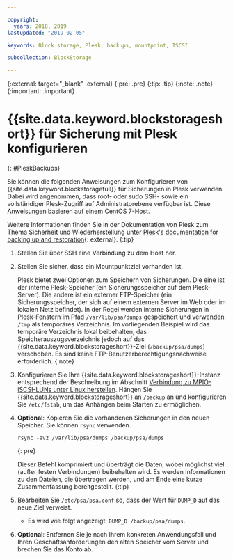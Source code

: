 ```yaml
---

copyright:
  years: 2018, 2019
lastupdated: "2019-02-05"

keywords: Block storage, Plesk, backups, mountpoint, ISCSI

subcollection: BlockStorage

---
```

{:external: target="_blank" .external}
{:pre: .pre}
{:tip: .tip}
{:note: .note}
{:important: .important}

# {{site.data.keyword.blockstorageshort}} für Sicherung mit Plesk konfigurieren
{: #PleskBackups}

Sie können die folgenden Anweisungen zum Konfigurieren von {{site.data.keyword.blockstoragefull}} für Sicherungen in Plesk verwenden. Dabei wird angenommen, dass root- oder sudo SSH- sowie ein vollständiger Plesk-Zugriff auf Administratorebene verfügbar ist. Diese Anweisungen basieren auf einem CentOS 7-Host.

Weitere Informationen finden Sie in der Dokumentation von Plesk zum Thema Sicherheit und Wiederherstellung unter [Plesk's documentation for backing up and restoration](https://docs.plesk.com/en-US/12.5/administrator-guide/backing-up-and-restoration.59256/){: external}.
{:tip}

1. Stellen Sie über SSH eine Verbindung zu dem Host her.
2. Stellen Sie sicher, dass ein Mountpunktziel vorhanden ist.

   Plesk bietet zwei Optionen zum Speichern von Sicherungen. Die eine ist der interne Plesk-Speicher (ein Sicherungsspeicher auf dem Plesk-Server). Die andere ist ein externer FTP-Speicher (ein Sicherungsspeicher, der sich auf einem externen Server im Web oder im lokalen Netz befindet). In der Regel werden interne Sicherungen in Plesk-Fenstern im Pfad `/var/lib/psa/dumps` gespeichert und verwenden `/tmp` als temporäres Verzeichnis. Im vorliegenden Beispiel wird das temporäre Verzeichnis lokal beibehalten, das Speicherauszugsverzeichnis jedoch auf das {{site.data.keyword.blockstorageshort}}-Ziel (`/backup/psa/dumps`) verschoben. Es sind keine FTP-Benutzerberechtigungsnachweise erforderlich.
   {:note}   
3. Konfigurieren Sie Ihre {{site.data.keyword.blockstorageshort}}-Instanz entsprechend der Beschreibung im Abschnitt [Verbindung zu MPIO-iSCSI-LUNs unter Linux herstellen](/docs/infrastructure/BlockStorage?topic=BlockStorage-mountingLinux#mountingLinux). Hängen Sie {{site.data.keyword.blockstorageshort}} an `/backup` an und konfigurieren Sie `/etc/fstab`, um das Anhängen beim Starten zu ermöglichen.
4. **Optional**: Kopieren Sie die vorhandenen Sicherungen in den neuen Speicher. Sie können `rsync` verwenden.
   ```
   rsync -avz /var/lib/psa/dumps /backup/psa/dumps
   ```
   {: pre}

    Dieser Befehl komprimiert und überträgt die Daten, wobei möglichst viel (außer festen Verbindungen) beibehalten wird. Es werden Informationen zu den Dateien, die übertragen werden, und am Ende eine kurze Zusammenfassung bereitgestellt.
    {:tip}    
5. Bearbeiten Sie `/etc/psa/psa.conf` so, dass der Wert für `DUMP_D` auf das neue Ziel verweist.
    - Es wird wie folgt angezeigt: `DUMP_D /backup/psa/dumps`.
6. **Optional**: Entfernen Sie je nach Ihrem konkreten Anwendungsfall und Ihren Geschäftsanforderungen den alten Speicher vom Server und brechen Sie das Konto ab.
